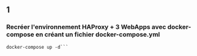 
## 1 
### Recréer l'environnement HAProxy + 3 WebApps avec docker-compose en créant un fichier docker-compose.yml

```docker build . -t haproxy-webapp:1.5
docker-compose up -d```

